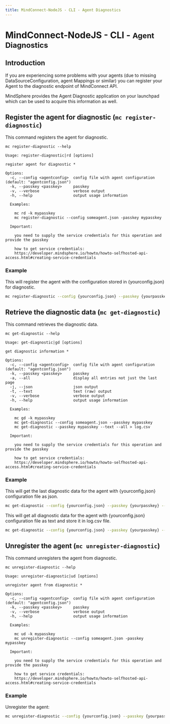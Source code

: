 ```yaml
---
title: MindConnect-NodeJS - CLI - Agent Diagnostics
---
```


# MindConnect-NodeJS - CLI - <small>Agent Diagnostics</small>

## Introduction

If you are experiencing some problems with your agents (due to missing DataSourceConfiguration, agent Mappings or similar) you can register your Agent
to the diagnostic endpoint of MindConnect API.

<!-- prettier-ignore-start -->
<i class="fas fa-info-circle"></i>
    MindSphere provides the Agent Diagnostic application on your launchpad which can be used to acquire this information as well.
<!-- prettier-ignore-end -->

## Register the agent for diagnostic (`mc register-diagnostic`)

This command registers the agent for diagnostic.

```text
mc register-diagnostic --help

Usage: register-diagnostic|rd [options]

register agent for diagnostic *

Options:
  -c, --config <agentconfig>  config file with agent configuration (default: "agentconfig.json")
  -k, --passkey <passkey>     passkey
  -v, --verbose               verbose output
  -h, --help                  output usage information

  Examples:

    mc rd -k mypasskey
    mc register-diagnostic --config someagent.json -passkey mypasskey

  Important:

    you need to supply the service credentials for this operation and provide the passkey

    how to get service credentials:
    https://developer.mindsphere.io/howto/howto-selfhosted-api-access.html#creating-service-credentials
```

### Example

This will register the agent with the configuration stored in {yourconfig.json} for diagnostic.

```bash
mc register-diagnostic --config {yourconfig.json} --passkey {yourpasskey}
```

## Retrieve the diagnostic data (`mc get-diagnostic`)

This command retrieves the diagnostic data.

```text
mc get-diagnostic --help

Usage: get-diagnostic|gd [options]

get diagnostic information *

Options:
  -c, --config <agentconfig>  config file with agent configuration (default: "agentconfig.json")
  -k, --passkey <passkey>     passkey
  -a, --all                   display all entries not just the last page
  -j, --json                  json output
  -t, --text                  text (raw) output
  -v, --verbose               verbose output
  -h, --help                  output usage information

  Examples:

    mc gd -k mypasskey
    mc get-diagnostic --config someagent.json --passkey mypasskey
    mc get-diagnostic --passkey mypasskey --text --all > log.csv

  Important:

    you need to supply the service credentials for this operation and provide the passkey

    how to get service credentials:
    https://developer.mindsphere.io/howto/howto-selfhosted-api-access.html#creating-service-credentials

```

### Example

This will get the last diagnostic data for the agent with {yourconfig.json} configuration file as json.

```bash
mc get-diagnostic --config {yourconfig.json} --passkey {yourpasskey} --json
```

This will get all diagnostic data for the agent with {yourconfig.json} configuration file as text and store it in log.csv file.

```bash
mc get-diagnostic --config {yourconfig.json} --passkey {yourpasskey} --text --all > log.csv
```

## Unregister the agent (`mc unregister-diagnostic`)

This command unregisters the agent from diagnostic.

```text
mc unregister-diagnostic --help

Usage: unregister-diagnostic|ud [options]

unregister agent from diagnostic *

Options:
  -c, --config <agentconfig>  config file with agent configuration (default: "agentconfig.json")
  -k, --passkey <passkey>     passkey
  -v, --verbose               verbose output
  -h, --help                  output usage information

  Examples:

    mc ud -k mypasskey
    mc unregister-diagnostic --config someagent.json -passkey mypasskey

  Important:

    you need to supply the service credentials for this operation and provide the passkey

    how to get service credentials:
    https://developer.mindsphere.io/howto/howto-selfhosted-api-access.html#creating-service-credentials

```

### Example

Unregister the agent:

```bash
mc unregister-diagnostic --config {yourconfig.json} --passkey {yourpasskey}
```

